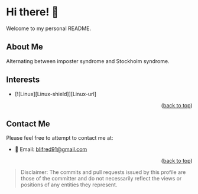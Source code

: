 # Hi there! 👋

Welcome to my personal README. 

## About Me

Alternating between imposter syndrome and Stockholm syndrome.

## Interests

* [![Linux][Linux-shield]][Linux-url]

<p align="right">(<a href="#readme-top">back to top</a>)</p>

## Contact Me
Please feel free to attempt to contact me at:
- 📧 Email: [blifred91@gmail.com](mailto:blifred91@gmail.com)

<p align="right">(<a href="#readme-top">back to top</a>)</p>

> Disclaimer: The commits and pull requests issued by this profile are those of the committer and do not necessarily reflect the views or positions of any entities they represent.

